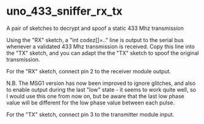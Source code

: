 # uno_433_sniffer_rx_tx
A pair of sketches to decrypt and spoof a static 433 Mhz transmission

Using the "RX" sketch, a "int codez[]=.." line is output to the serial bus whenever a validated 433 Mhz transmission is received.
Copy this line into the "TX" sketch, and you can adapt the the "TX" sketch to spoof the original transmission.

For the "RX" sketch, connect pin 2 to the receiver module output. 

N.B. The MSG1 version has now been improved to ignore glitches,  and also to enable output during the last "low" state - it seems to work quite well, so I would use this one from now on, but be aware that the last low phase value will be different for the low phase value between each pulse. 

For the "TX" sketch, connect pin 3 to the transmitter module input.
